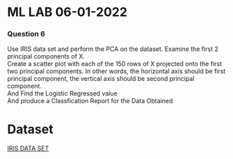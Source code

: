 # ML LAB 06-01-2022

### Question 6

Use IRIS data set and perform the PCA on the dataset. Examine the first 2 principal components of X. <br>
Create a scatter plot with each of the 150 rows of X projected onto the first two principal components. In other words, the horizontal axis should be first principal component, the vertical axis should be second principal component.<br>
And Find the Logistic Regressed value <br>
And produce a Classfication Report for the Data Obtained


# Dataset

[IRIS DATA SET](https://github.com/1NT19IS417/1NT19IS417_mukund_B_mlLab/blob/main/Part%20A/6.%2006-01-22/Student-University.csv)
